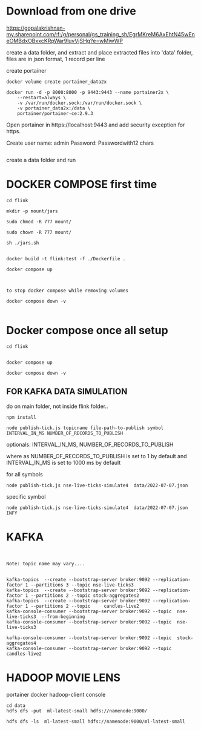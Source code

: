 # Download from one drive

https://gopalakrishnan-my.sharepoint.com/:f:/g/personal/gs_training_sh/EgrMKreM6AxEhtN45wEneOMBdxOBxxcKRpWar9luvVjSHg?e=wMiwWP

create a data folder, 
and extract and place extracted files into  'data' folder, files are in json format, 1 record per line

create portainer 


```
docker volume create portainer_data2x

docker run -d -p 8000:8000 -p 9443:9443 --name portainer2x \
    --restart=always \
    -v /var/run/docker.sock:/var/run/docker.sock \
    -v portainer_data2x:/data \
    portainer/portainer-ce:2.9.3

```

Open portainer in https://localhost:9443 and add security exception for https.

Create user name: admin
Password: Passwordwith12 chars

```

```



create a data folder and run

# DOCKER COMPOSE first time

```
cd flink 

mkdir -p mount/jars
 
sudo chmod -R 777 mount/

sudo chown -R 777 mount/

sh ./jars.sh


docker build -t flink:test -f ./Dockerfile .

docker compose up 



to stop docker compose while removing volumes

docker compose down -v 


```

# Docker compose once all setup 

```
cd flink


docker compose up 

docker compose down -v 
```

## FOR KAFKA DATA SIMULATION

do on main folder, not inside flink folder..


```
npm install 
```

```
node publish-tick.js topicname file-path-to-publish symbol   INTERVAL_IN_MS NUMBER_OF_RECORDS_TO_PUBLISH
```

optionals: INTERVAL_IN_MS,  NUMBER_OF_RECORDS_TO_PUBLISH

where as NUMBER_OF_RECORDS_TO_PUBLISH is set to 1 by default and INTERVAL_IN_MS is set to 1000 ms by default


for all symbols

```
node publish-tick.js nse-live-ticks-simulate4  data/2022-07-07.json
```

specific symbol

```
node publish-tick.js nse-live-ticks-simulate4  data/2022-07-07.json INFY
```


# KAFKA 

```


Note: topic name may vary....


kafka-topics  --create --bootstrap-server broker:9092 --replication-factor 1 --partitions 3 --topic nse-live-ticks3
kafka-topics  --create --bootstrap-server broker:9092 --replication-factor 1 --partitions 2 --topic stock-aggregates2
kafka-topics  --create --bootstrap-server broker:9092 --replication-factor 1 --partitions 2 --topic     candles-live2
kafka-console-consumer --bootstrap-server broker:9092 --topic  nse-live-ticks3  --from-beginning
kafka-console-consumer --bootstrap-server broker:9092 --topic  nse-live-ticks3  

kafka-console-consumer --bootstrap-server broker:9092 --topic  stock-aggregates4
kafka-console-consumer --bootstrap-server broker:9092 --topic  candles-live2

```

# HADOOP MOVIE LENS

portainer docker hadoop-client console


```
cd data
hdfs dfs -put  ml-latest-small hdfs://namenode:9000/ 

hdfs dfs -ls  ml-latest-small hdfs://namenode:9000/ml-latest-small




```